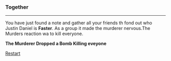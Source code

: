### Together
---
You have just found a note and gather all your friends th fond out who Justin Daniel is **Faster**. As a group it made the murderer nervous.The Murders reaction wa to kill everyone.  

**The Murderer Dropped a Bomb Killing eveyone**  

[Restart](../home.md)